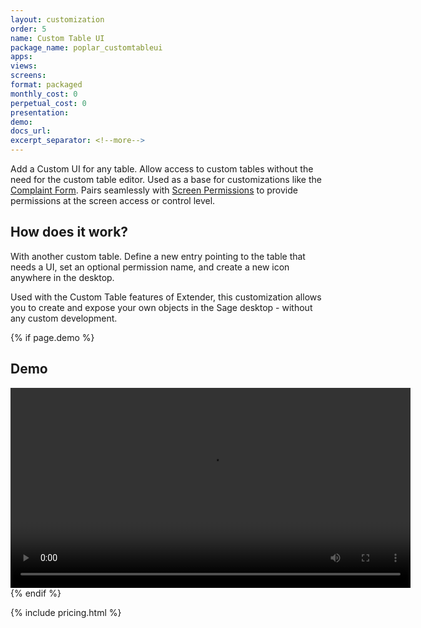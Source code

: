 ```yaml
---
layout: customization
order: 5
name: Custom Table UI
package_name: poplar_customtableui
apps:
views:
screens:
format: packaged
monthly_cost: 0
perpetual_cost: 0
presentation: 
demo: 
docs_url: 
excerpt_separator: <!--more-->
---
```


Add a Custom UI for any table.  Allow access to custom tables without the 
need for the custom table editor.  Used as a base for customizations
like the [Complaint Form](/customizations/poplar_complaints.html). 
Pairs seamlessly with 
[Screen Permissions](/customizations/poplar_screenperms.html) to provide
permissions at the screen access or control level.

<!--more-->

## How does it work?

With another custom table.  Define a new entry pointing to the table that 
needs a UI, set an optional permission name, and create a new icon anywhere
in the desktop.

Used with the Custom Table features of Extender, this customization allows
you to create and expose your own objects in the Sage desktop - without
any custom development.

{% if page.demo %}
## Demo

<video width="640" controls>
  <source src="{{ page.demo }}" type="video/mp4">
  Your browser doesn't support the video tag.
</video>
{% endif %}

{% include pricing.html %}

